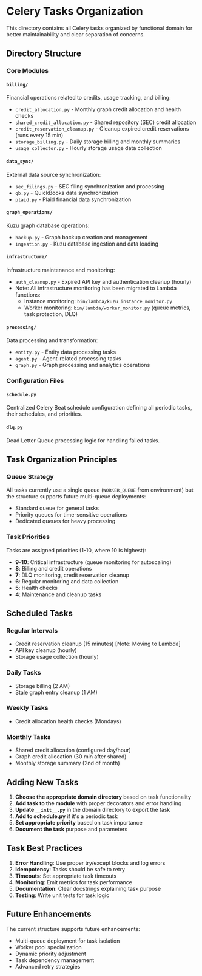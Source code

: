 # Celery Tasks Organization

This directory contains all Celery tasks organized by functional domain for better maintainability and clear separation of concerns.

## Directory Structure

### Core Modules

#### `billing/`

Financial operations related to credits, usage tracking, and billing:

- `credit_allocation.py` - Monthly graph credit allocation and health checks
- `shared_credit_allocation.py` - Shared repository (SEC) credit allocation
- `credit_reservation_cleanup.py` - Cleanup expired credit reservations (runs every 15 min)
- `storage_billing.py` - Daily storage billing and monthly summaries
- `usage_collector.py` - Hourly storage usage data collection

#### `data_sync/`

External data source synchronization:

- `sec_filings.py` - SEC filing synchronization and processing
- `qb.py` - QuickBooks data synchronization
- `plaid.py` - Plaid financial data synchronization

#### `graph_operations/`

Kuzu graph database operations:

- `backup.py` - Graph backup creation and management
- `ingestion.py` - Kuzu database ingestion and data loading

#### `infrastructure/`

Infrastructure maintenance and monitoring:

- `auth_cleanup.py` - Expired API key and authentication cleanup (hourly)
- Note: All infrastructure monitoring has been migrated to Lambda functions:
  - Instance monitoring: `bin/lambda/kuzu_instance_monitor.py`
  - Worker monitoring: `bin/lambda/worker_monitor.py` (queue metrics, task protection, DLQ)

#### `processing/`

Data processing and transformation:

- `entity.py` - Entity data processing tasks
- `agent.py` - Agent-related processing tasks
- `graph.py` - Graph processing and analytics operations

### Configuration Files

#### `schedule.py`

Centralized Celery Beat schedule configuration defining all periodic tasks, their schedules, and priorities.

#### `dlq.py`

Dead Letter Queue processing logic for handling failed tasks.

## Task Organization Principles

### Queue Strategy

All tasks currently use a single queue (`WORKER_QUEUE` from environment) but the structure supports future multi-queue deployments:

- Standard queue for general tasks
- Priority queues for time-sensitive operations
- Dedicated queues for heavy processing

### Task Priorities

Tasks are assigned priorities (1-10, where 10 is highest):

- **9-10**: Critical infrastructure (queue monitoring for autoscaling)
- **8**: Billing and credit operations
- **7**: DLQ monitoring, credit reservation cleanup
- **6**: Regular monitoring and data collection
- **5**: Health checks
- **4**: Maintenance and cleanup tasks

## Scheduled Tasks

### Regular Intervals

- Credit reservation cleanup (15 minutes) [Note: Moving to Lambda]
- API key cleanup (hourly)
- Storage usage collection (hourly)

### Daily Tasks

- Storage billing (2 AM)
- Stale graph entry cleanup (1 AM)

### Weekly Tasks

- Credit allocation health checks (Mondays)

### Monthly Tasks

- Shared credit allocation (configured day/hour)
- Graph credit allocation (30 min after shared)
- Monthly storage summary (2nd of month)

## Adding New Tasks

1. **Choose the appropriate domain directory** based on task functionality
2. **Add task to the module** with proper decorators and error handling
3. **Update `__init__.py`** in the domain directory to export the task
4. **Add to schedule.py** if it's a periodic task
5. **Set appropriate priority** based on task importance
6. **Document the task** purpose and parameters

## Task Best Practices

1. **Error Handling**: Use proper try/except blocks and log errors
2. **Idempotency**: Tasks should be safe to retry
3. **Timeouts**: Set appropriate task timeouts
4. **Monitoring**: Emit metrics for task performance
5. **Documentation**: Clear docstrings explaining task purpose
6. **Testing**: Write unit tests for task logic

## Future Enhancements

The current structure supports future enhancements:

- Multi-queue deployment for task isolation
- Worker pool specialization
- Dynamic priority adjustment
- Task dependency management
- Advanced retry strategies
